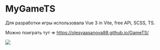 # MyGameTS

Для разработки игры использовала Vue 3 in Vite, free APi, SCSS, TS.

Можно поиграть тут =>
<a href=" https://olesyaasanova88.github.io/GameTS/"> https://olesyaasanova88.github.io/GameTS/</a>

<img src="https://img.freepik.com/free-photo/gamer-chair-with-multicolored-neon-lights_52683-99749.jpg?size=626&ext=jpg&ga=GA1.1.1231329001.1704964341&semt=ais"/>



